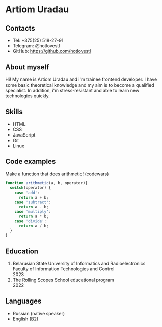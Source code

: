 # Artiom Uradau
## Contacts
* Tel: +375(25) 518-27-91
* Telegram: @hotlovestl
* GitHub: https://github.com/hotlovestl
## About myself
Hi! My name is Artiom Uradau and i'm trainee frontend developer. I have some basic theoretical knowledge and my aim is to become a qualified specialist.
In addition, i'm stress-resistant and able to learn new technologies quickly.
## Skills
* HTML
* CSS
* JavaScript
* Git
* Linux
## Code examples
Make a function that does arithmetic! (codewars)
```javascript
function arithmetic(a, b, operator){
  switch(operator) {
    case 'add':
      return a + b;
    case 'subtract':
      return a - b;
    case 'multiply':
      return a * b;
    case 'divide':
      return a / b;
  }
}
```
## Education
1. Belarusian State University of Informatics and Radioelectronics  
Faculty of Information Technologies and Control  
2023
2. The Rolling Scopes School educational program  
2022
## Languages
* Russian (native speaker)
* English (B2)   
